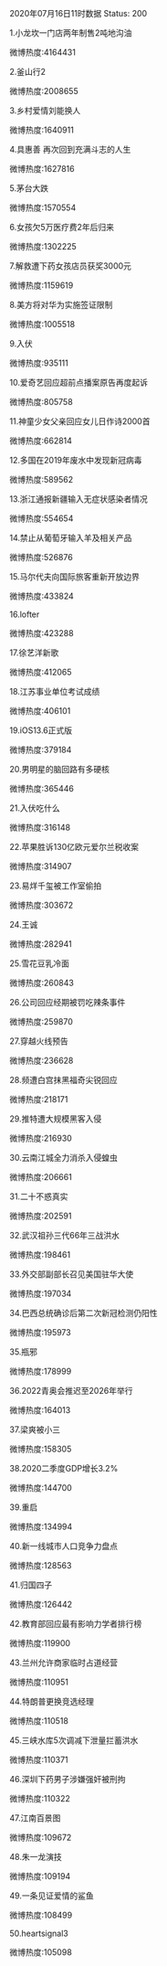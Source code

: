 2020年07月16日11时数据
Status: 200

1.小龙坎一门店两年制售2吨地沟油

微博热度:4164431

2.釜山行2

微博热度:2008655

3.乡村爱情刘能换人

微博热度:1640911

4.具惠善 再次回到充满斗志的人生

微博热度:1627816

5.茅台大跌

微博热度:1570554

6.女孩欠5万医疗费2年后归来

微博热度:1302225

7.解救遭下药女孩店员获奖3000元

微博热度:1159619

8.美方将对华为实施签证限制

微博热度:1005518

9.入伏

微博热度:935111

10.爱奇艺回应超前点播案原告再度起诉

微博热度:805758

11.神童少女父亲回应女儿日作诗2000首

微博热度:662814

12.多国在2019年废水中发现新冠病毒

微博热度:589562

13.浙江通报新疆输入无症状感染者情况

微博热度:554654

14.禁止从葡萄牙输入羊及相关产品

微博热度:526876

15.马尔代夫向国际旅客重新开放边界

微博热度:433824

16.lofter

微博热度:423288

17.徐艺洋新歌

微博热度:412065

18.江苏事业单位考试成绩

微博热度:406101

19.iOS13.6正式版

微博热度:379184

20.男明星的脑回路有多硬核

微博热度:365446

21.入伏吃什么

微博热度:316148

22.苹果胜诉130亿欧元爱尔兰税收案

微博热度:314907

23.易烊千玺被工作室偷拍

微博热度:303672

24.王诚

微博热度:282941

25.雪花豆乳冷面

微博热度:260843

26.公司回应经期被罚吃辣条事件

微博热度:259870

27.穿越火线预告

微博热度:236628

28.频遭白宫抹黑福奇尖锐回应

微博热度:218171

29.推特遭大规模黑客入侵

微博热度:216930

30.云南江城全力消杀入侵蝗虫

微博热度:206661

31.二十不惑真实

微博热度:202591

32.武汉祖孙三代66年三战洪水

微博热度:198461

33.外交部副部长召见美国驻华大使

微博热度:197034

34.巴西总统确诊后第二次新冠检测仍阳性

微博热度:195973

35.瓶邪

微博热度:178999

36.2022青奥会推迟至2026年举行

微博热度:164013

37.梁爽被小三

微博热度:158305

38.2020二季度GDP增长3.2%

微博热度:144700

39.重启

微博热度:134994

40.新一线城市人口竞争力盘点

微博热度:128563

41.归国四子

微博热度:126442

42.教育部回应最有影响力学者排行榜

微博热度:119900

43.兰州允许商家临时占道经营

微博热度:110951

44.特朗普更换竞选经理

微博热度:110518

45.三峡水库5次调减下泄量拦蓄洪水

微博热度:110371

46.深圳下药男子涉嫌强奸被刑拘

微博热度:110322

47.江南百景图

微博热度:109672

48.朱一龙演技

微博热度:109194

49.一条见证爱情的鲨鱼

微博热度:108499

50.heartsignal3

微博热度:105098

